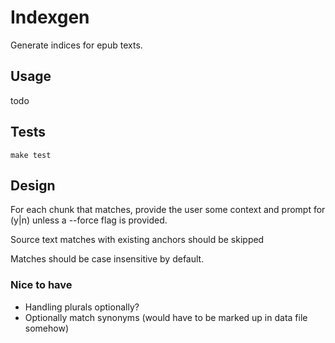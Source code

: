 # Indexgen

Generate indices for epub texts.

## Usage 

todo

## Tests

``make test``


## Design

For each chunk that matches, provide the user some context and prompt for (y|n) unless a --force flag is provided.

Source text matches with existing anchors should be skipped

Matches should be case insensitive by default.

### Nice to have

* Handling plurals optionally?
* Optionally match synonyms (would have to be marked up in data file somehow)


